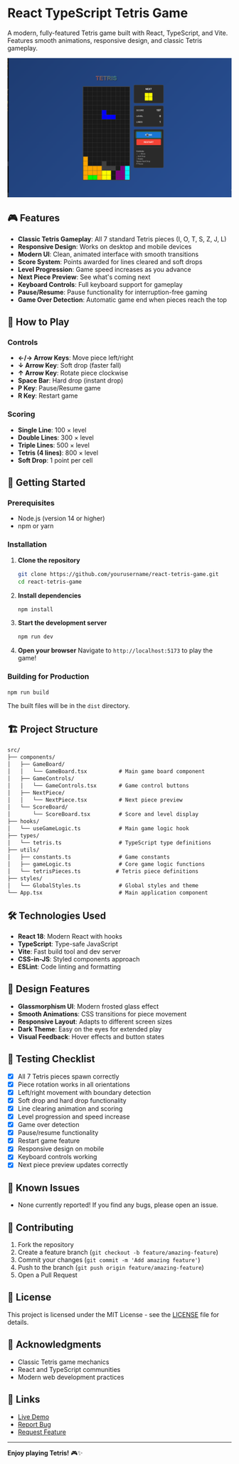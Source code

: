 # React TypeScript Tetris Game

A modern, fully-featured Tetris game built with React, TypeScript, and Vite. Features smooth animations, responsive design, and classic Tetris gameplay.

![Tetris Game Screenshot](./public/tetris-screenshot.png)

## 🎮 Features

- **Classic Tetris Gameplay**: All 7 standard Tetris pieces (I, O, T, S, Z, J, L)
- **Responsive Design**: Works on desktop and mobile devices
- **Modern UI**: Clean, animated interface with smooth transitions
- **Score System**: Points awarded for lines cleared and soft drops
- **Level Progression**: Game speed increases as you advance
- **Next Piece Preview**: See what's coming next
- **Keyboard Controls**: Full keyboard support for gameplay
- **Pause/Resume**: Pause functionality for interruption-free gaming
- **Game Over Detection**: Automatic game end when pieces reach the top

## 🎯 How to Play

### Controls

- **←/→ Arrow Keys**: Move piece left/right
- **↓ Arrow Key**: Soft drop (faster fall)
- **↑ Arrow Key**: Rotate piece clockwise
- **Space Bar**: Hard drop (instant drop)
- **P Key**: Pause/Resume game
- **R Key**: Restart game

### Scoring

- **Single Line**: 100 × level
- **Double Lines**: 300 × level
- **Triple Lines**: 500 × level
- **Tetris (4 lines)**: 800 × level
- **Soft Drop**: 1 point per cell

## 🚀 Getting Started

### Prerequisites

- Node.js (version 14 or higher)
- npm or yarn

### Installation

1. **Clone the repository**

   ```bash
   git clone https://github.com/yourusername/react-tetris-game.git
   cd react-tetris-game
   ```

2. **Install dependencies**

   ```bash
   npm install
   ```

3. **Start the development server**

   ```bash
   npm run dev
   ```

4. **Open your browser**
   Navigate to `http://localhost:5173` to play the game!

### Building for Production

```bash
npm run build
```

The built files will be in the `dist` directory.

## 🏗️ Project Structure

```
src/
├── components/
│   ├── GameBoard/
│   │   └── GameBoard.tsx          # Main game board component
│   ├── GameControls/
│   │   └── GameControls.tsx       # Game control buttons
│   ├── NextPiece/
│   │   └── NextPiece.tsx          # Next piece preview
│   └── ScoreBoard/
│       └── ScoreBoard.tsx         # Score and level display
├── hooks/
│   └── useGameLogic.ts            # Main game logic hook
├── types/
│   └── tetris.ts                  # TypeScript type definitions
├── utils/
│   ├── constants.ts               # Game constants
│   ├── gameLogic.ts               # Core game logic functions
│   └── tetrisPieces.ts           # Tetris piece definitions
├── styles/
│   └── GlobalStyles.ts            # Global styles and theme
└── App.tsx                        # Main application component
```

## 🛠️ Technologies Used

- **React 18**: Modern React with hooks
- **TypeScript**: Type-safe JavaScript
- **Vite**: Fast build tool and dev server
- **CSS-in-JS**: Styled components approach
- **ESLint**: Code linting and formatting

## 🎨 Design Features

- **Glassmorphism UI**: Modern frosted glass effect
- **Smooth Animations**: CSS transitions for piece movement
- **Responsive Layout**: Adapts to different screen sizes
- **Dark Theme**: Easy on the eyes for extended play
- **Visual Feedback**: Hover effects and button states

## 🧪 Testing Checklist

- [x] All 7 Tetris pieces spawn correctly
- [x] Piece rotation works in all orientations
- [x] Left/right movement with boundary detection
- [x] Soft drop and hard drop functionality
- [x] Line clearing animation and scoring
- [x] Level progression and speed increase
- [x] Game over detection
- [x] Pause/resume functionality
- [x] Restart game feature
- [x] Responsive design on mobile
- [x] Keyboard controls working
- [x] Next piece preview updates correctly

## 🐛 Known Issues

- None currently reported! If you find any bugs, please open an issue.

## 🤝 Contributing

1. Fork the repository
2. Create a feature branch (`git checkout -b feature/amazing-feature`)
3. Commit your changes (`git commit -m 'Add amazing feature'`)
4. Push to the branch (`git push origin feature/amazing-feature`)
5. Open a Pull Request

## 📝 License

This project is licensed under the MIT License - see the [LICENSE](LICENSE) file for details.

## 🙏 Acknowledgments

- Classic Tetris game mechanics
- React and TypeScript communities
- Modern web development practices

## 🔗 Links

- [Live Demo](https://yourusername.github.io/react-tetris-game)
- [Report Bug](https://github.com/yourusername/react-tetris-game/issues)
- [Request Feature](https://github.com/yourusername/react-tetris-game/issues)

---

**Enjoy playing Tetris!** 🎮✨
